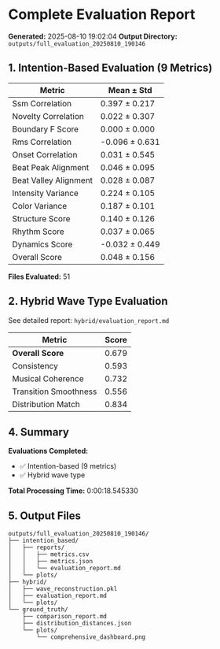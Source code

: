 # Complete Evaluation Report

**Generated:** 2025-08-10 19:02:04
**Output Directory:** `outputs/full_evaluation_20250810_190146`

## 1. Intention-Based Evaluation (9 Metrics)

| Metric | Mean ± Std |
|--------|------------|
| Ssm Correlation | 0.397 ± 0.217 |
| Novelty Correlation | 0.022 ± 0.307 |
| Boundary F Score | 0.000 ± 0.000 |
| Rms Correlation | -0.096 ± 0.631 |
| Onset Correlation | 0.031 ± 0.545 |
| Beat Peak Alignment | 0.046 ± 0.095 |
| Beat Valley Alignment | 0.028 ± 0.087 |
| Intensity Variance | 0.224 ± 0.105 |
| Color Variance | 0.187 ± 0.101 |
| Structure Score | 0.140 ± 0.126 |
| Rhythm Score | 0.037 ± 0.065 |
| Dynamics Score | -0.032 ± 0.449 |
| Overall Score | 0.048 ± 0.156 |

**Files Evaluated:** 51

## 2. Hybrid Wave Type Evaluation

See detailed report: `hybrid/evaluation_report.md`

| Metric | Score |
|--------|-------|
| **Overall Score** | 0.679 |
| Consistency | 0.593 |
| Musical Coherence | 0.732 |
| Transition Smoothness | 0.556 |
| Distribution Match | 0.834 |

## 4. Summary

**Evaluations Completed:**
- ✅ Intention-based (9 metrics)
- ✅ Hybrid wave type

**Total Processing Time:** 0:00:18.545330

## 5. Output Files

```
outputs/full_evaluation_20250810_190146/
├── intention_based/
│   ├── reports/
│   │   ├── metrics.csv
│   │   ├── metrics.json
│   │   └── evaluation_report.md
│   └── plots/
├── hybrid/
│   ├── wave_reconstruction.pkl
│   ├── evaluation_report.md
│   └── plots/
└── ground_truth/
    ├── comparison_report.md
    ├── distribution_distances.json
    └── plots/
        └── comprehensive_dashboard.png
```
